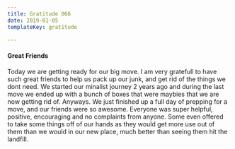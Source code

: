 ```yaml
---
title: Gratitude 066
date: 2019-01-05
templateKey: gratitude

---
```


#### Great Friends

Today we are getting ready for  our big move.  I am very gratefull to have such great friends to help us pack up our junk, and get rid of the things we dont need.  We started our minalist journey 2 years ago and during the last move we ended up with a bunch of boxes that were maybies that we are now getting rid of.  Anyways.  We just finished up a full day of prepping for a move, and our friends were so awesome.  Everyone was super helpful, positive, encouraging and no complaints from anyone.  Some even offered to take some things off of our hands as they would get more use out of them than we would in our new place, much better than seeing them hit the landfill.

